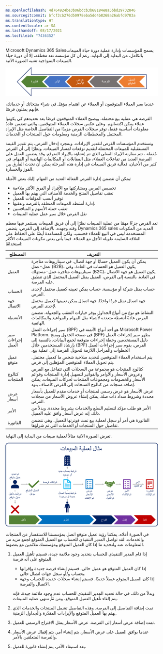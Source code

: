 ```yaml
---
ms.openlocfilehash: 4d764924be3b06bdcb3b68184e8a5bbd29732846
ms.sourcegitcommit: bfcf3cb276d50978eba5dd4b8268a26abfd9783a
ms.translationtype: HT
ms.contentlocale: ar-SA
ms.lasthandoff: 08/17/2021
ms.locfileid: "7436352"
---
```

Microsoft Dynamics 365 Salesيسمح للمؤسسات بإدارة عملية دورة حياة المبيعات بالكامل، من البداية إلى النهاية. رغم أن كل مؤسسة تعد مختلفة، إلا أن دورة حياة المبيعات النموذجية تشبه الصورة الآتية.

![صورة مرئية تظهر دورة حياة المبيعات النموذجية.](../media/OM-Unit1-1.png)

عندما يعبر العملاء المتوقعون أو العملاء عن اهتمام مؤهل في شراء منتجاتك أو خدماتك، فإنهم يمثلون فرصًا.

الفرصة هي عملية بيع محتملة. ويصبح العملاء المتوقعون فرصًا بعد تحديدهم كي يكونوا عملاء يمكن اكتسابهم. وعلى عكس سجلات العملاء المتوقعين، والتي تتضمن عادةً معلومات أساسية فقط، توفر سجلات الفرص مزيدًا من التفاصيل الخاصة مثل الإيراد المحتمل والمخططات الزمنية ومعلومات حول المنتجات أو الخدمات.

وتستخدم المؤسسات الفرص لتقدير الإيرادات. وبمجرد إدخال الفرص، يتم تقدير القيمة المستقبلية للمبيعات المحتملة لتقديم توقعات لمسار المبيعات. ونظرًا إلى أن الفرص مُقفلة ، تتم مقارنة الإيراد الفعلي الذي تم إنشاؤه بالإيراد المتوقع. وقد يتضمن العمل على الفرصة العديد من تفاعلات العملاء، مثل المقابلات أو المكالمات الهاتفية أو المهام. في كثير من الأحيان، فعالية فريق المبيعات في إدارة هذه المرحلة يمكن أن تحدث الفارق بين الفوز والخسارة.

يمكن أن تتضمن إدارة الفرص الفعالة العديد من المهام. إليك بعض الأمثلة:

- تخصيص الفرص ومشاركتها مع الأفراد أو الفرق الأكثر ملاءمة
- تعقب تفاصيل المنتج والخدمة للأصناف التي يهتم بها العميل
- توفير أنسب المؤلفات للعميل
- إدارة أنشطة المبيعات المتعلقة بالفرصة وتعقبها.
- تعقب حملة الأسهم و المنافسين
- نقل الفرص خلال سير عمل عملية المبيعات

تعد الفرص جزءًا مهمًا من عملية المبيعات نظرًا إلى أن فريق المبيعات يستثمر فيها معظم وقته وجهده. بالإضافة إلى الفرص، يتضمن Dynamics 365 sales العديد من المكونات المستخدمة ليس في البيع للعملاء فحسب، ولكن للمساعدة أيضًا على الحفاظ على العلاقة السليمة طويلة الأجل مع العملاء. فيما يأتي بعض مكونات المبيعات الأكثر استخدامًا:

| المصطلح                  | التعريف |
|-----------------------|------------|
| العميل              | يمكن أن يكون العميل حسابًا أو جهة اتصال. في سيناريوهات متاجرة عمل-عمل (B2B)، يكون العميل هو الحساب في العادة. وفي سيناريوهات متاجرة عمل-مستهلك (B2C)، يكون العميل هو جهة الاتصال في العادة. بالنسبة إلى الفرص، العميل يمثل العميل المحتمل الذي تنطبق عليه الفرصة. |
| الحساب               | حساب يمثل شركة أو مؤسسة. حساب يمكن تعيينه كعميل محتمل لإحدى الفرص. |
| جهة الاتصال               | جهة اتصال تمثل فردًا واحدًا. جهة اتصال يمكن تعيينها كعميل محتمل لإحدى الفرص. |
| الأنشطة            | النشاط هو نوع من أنواع الجداول يوفر خيارات التعقب والجدولة. تتضمن الفرص عادةً أنشطة متعددة لأشياء مثل المهام والمواعيد والمكالمات الهاتفية. |
| سير إجراءات العمل | سير إجراءات العمل (BPF) هو أحد أنواع الأتمتة في Microsoft Power Platform. يظهر ‏‫سير إجراءات العمل (BPF) في صفحة الجدول ويمنح دليل المستخدمين وخطة إجراءات متوقعة لجمع البيانات. بالنسبة إلى الفرص، يقوم ‏‫سير إجراءات العمل (BPF) بإرشاد المستخدمين خلال الخطوات والمراحل اللازمة لتحويل الفرصة إلى عملية بيع. |
| عميل متوقع                  | يتم استخدام العملاء المتوقعين لتحديد صلاحية شخص ما كعميل محتمل. يتم تحويل العملاء المتوقعين المؤهلين إلى فرص. |
| كتالوج المنتجات       | كتالوج المنتجات هو مجموعة من السجلات التي تتفاعل مع الفرص وعروض الأسعار والأوامر والفواتير لتسهيل إدارة المنتجات وقوائم الأسعار والخصومات ومجموعات المنتجات لحركات المبيعات. يمكن إضافة منتجات من كتالوج المنتجات إلى الفرص كأصناف بنود. |
| عرض أسعار                 | عرض الأسعار هو عرض رسمي لمنتجات أو خدمات مقدم للعميل بأسعار محددة وشروط سداد ذات صلة. يمكن إنشاء عروض الأسعار من سجلات الفرص. |
| الأمر                 | الأمر هو طلب مؤكد لتسليم السلع والخدمات بشروط محددة. وبدلاً من ذلك، إنه عرض أسعار وافق عليه العميل. |
| الفاتورة               | الفاتورة هي أمر أو سجل لعملية بيع تمت فوترتها للعميل. وهي تتضمن تفاصيل حول المنتجات أو الخدمات التي تم شراؤها. |

تعرض الصورة الآتية مثالاً لعملية مبيعات من البداية إلى النهاية.

![مثال علمية بيع (تأهيل > تطوير > اقتراح > إقفال > استيفاء).](../media/OM-Unit1-2.png)

في الصورة أعلاه، يمكننا رؤية عميل متوقع اتصل بمؤسستنا للاستفسار عن المنتجات والخدمات. لقد تواصل المدير التنفيذي للحساب مع العميل المتوقع لجمع مزيد من المعلومات عنه ولتحديد ما إذا كان العميل المتوقع ومؤسستك ملائمين مع بعضهما.

1. إذا قام المدير التنفيذي للحساب بتحديد وجود ملائمة جيدة، فسيتم تأهيل العميل المتوقع على أنه فرصة.

    - إذا كان العميل المتوقع هو عميل حالي، فسيتم إنشاء فرصة جديدة وإقرانها بحساب و/أو سجل جهات اتصال حالي.
    - إذا كان العميل المتوقع عميلاً جديدًا، فسيتم إنشاء سجلات جديدة للحساب وجهة الاتصال والفرصة.

    وبدلاً من ذلك، في حالة تحديد المدير التنفيذي للحساب عدم وجود ملائمة جيدة، فإنه يتم إلغاء تأهيل العميل المتوقع، ومن ثمَّ تنتهي عملية المبيعات.

2. تمت إضافة التفاصيل إلى الفرصة. وهذه التفاصيل تشمل المنتجات والخدمات الذي يهتم بها العميل المتوقع والإيرادات المقدّرة والجداول الزمنية.
3. تمت إضافة عرض أسعار إلى الفرصة. عرض الأسعار يمثل الاقتراح الرسمي للعميل.
4. عندما يوافق العميل على عرض الأسعار، يتم إنشاء أمر. يتم إقفال عرض الأسعار والفرصة المتعلقين بالأمر.
5. بعد استيفاء الأمر، يتم إنشاء فاتورة للعميل.
